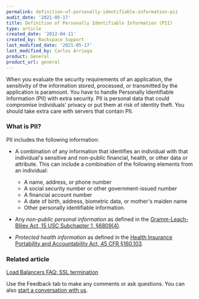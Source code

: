 ```yaml
---
permalink: definition-of-personally-identifiable-information-pii
audit_date: '2021-05-17'
title: Definition of Personally Identifiable Information (PII)
type: article
created_date: '2012-04-11'
created_by: Rackspace Support
last_modified_date: '2021-05-17'
last_modified_by: Carlos Arriaga
product: General
product_url: general
---
```


When you evaluate the security requirements of an application, the
sensitivity of the information stored, processed, or
transmitted by the application is paramount. You have to handle Personally
Identifiable Information (PII) with extra security. PII is personal data
that could compromise individuals' privacy or put them at risk of identity
theft. You should take extra care with servers that contain PII.

### What is PII?

PII includes the following information:

- A combination of any information that identifies an individual
  with that individual's sensitive and non-public financial, health, or
  other data or attribute. This can include a combination of the following
  elements from an individual:
  
   - A name, address, or phone number
   - A social security number or other government-issued number
   - A financial account number
   - A date of birth, address, biometric data, or mother's maiden name
   - Other personally identifiable information.

- Any *non-public personal information* as defined in the
  [Gramm-Leach-Bliley Act, 15 USC Subchapter 1, &sect;6809(4)](https://www.law.cornell.edu/uscode/text/15/6809).

- *Protected health information* as defined in the 
  [Health Insurance Portability and Accountability Act, 45 CFR &sect;160.103](https://www.law.cornell.edu/cfr/text/45/160.103).

### Related article

[Load Balancers FAQ: SSL termination](/support/how-to/cloud-load-balancers-faq)

Use the Feedback tab to make any comments or ask questions. You can also [start a conversation with us](https://www.rackspace.com/contact). 
